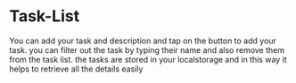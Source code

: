 # Task-List
You can add your task and description and tap on the button to add your task.
you can filter out the task by typing their name and also remove them from the task list.
the tasks are stored in your localstorage and in this way it helps to retrieve all the details easily
